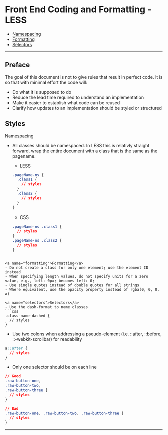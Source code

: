 # Front End Coding and Formatting - LESS

 * [Namespacing](#namespacing)
 * [Formatting](#formatting)
 * [Selectors](#selectors)

------------------------------------------------

## Preface

The goal of this document is not to give rules that result in perfect code. It is so that with minimal effort the code will:
* Do what it is supposed to do
* Reduce the lead time required to understand an implementation
* Make it easier to establish what code can be reused
* Clarify how updates to an implementation should be styled or structured 

## Styles

<a name="namespacing">Namespacing</a>
  - All classes should be namespaced. In LESS this is relativly straight forward, wrap the entire document with a class that is the same as the pagename.
    - LESS

    ```css
    .pageName-ns {
      .class1 {
        // styles
      }
      .class2 {
        // styles
      }
    }
    ```

    - CSS

    ```css
    .pageName-ns .class1 {
      // styles
    }
    .pageName-ns .class2 {
      // styles
    }
  ```

<a name="formatting">Formatting</a>
  - Do not create a class for only one element; use the element ID instead
  - When specifying length values, do not specify units for a zero value, e.g., left: 0px; becomes left: 0;  
  - Use single quotes instead of double quotes for all strings
  - Where equivalent, use the opacity property instead of rgba(0, 0, 0, a)

<a name="selectors">Selectors</a>
  - Use the dash-format to name classes
  ```css
  .class-name-dashed {
    // styles
  }
  ```


  - Use two colons when addressing a pseudo-element (i.e. ::after, ::before, ::-webkit-scrollbar) for readability
  
  ```css
  a::after {
    // styles
  }
  ```

  - Only one selector should be on each line

  ```css
  // Good
  .raw-button-one,
  .raw-button-two,
  .raw-button-three {
    // styles
  }

  // Bad    
  .raw-button-one, .raw-button-two, .raw-button-three {
    // styles
  }
  ```

----------
